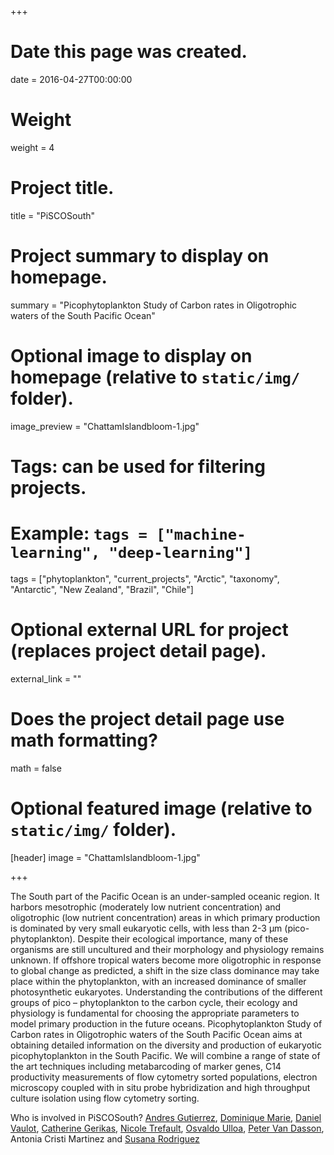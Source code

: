 +++
# Date this page was created.
date = 2016-04-27T00:00:00

# Weight
weight = 4

# Project title.
title = "PiSCOSouth"

# Project summary to display on homepage.
summary = "Picophytoplankton Study of Carbon rates in Oligotrophic waters of the South Pacific Ocean"

# Optional image to display on homepage (relative to `static/img/` folder).
image_preview = "ChattamIslandbloom-1.jpg"

# Tags: can be used for filtering projects.
# Example: `tags = ["machine-learning", "deep-learning"]`
tags = ["phytoplankton", "current_projects", "Arctic", "taxonomy", "Antarctic", "New Zealand", "Brazil", "Chile"]

# Optional external URL for project (replaces project detail page).
external_link = ""

# Does the project detail page use math formatting?
math = false

# Optional featured image (relative to `static/img/` folder).
[header]
image = "ChattamIslandbloom-1.jpg"

+++

The South part of the Pacific Ocean is an under-sampled oceanic region. It harbors mesotrophic (moderately low nutrient concentration)  and oligotrophic (low nutrient concentration) areas in which primary production is dominated by very small eukaryotic cells, with less than 2-3 μm (pico-phytoplankton). Despite their ecological importance, many of these organisms are still uncultured and their morphology and physiology remains unknown. If offshore tropical waters become more oligotrophic in response to global change as predicted, a shift in the size class dominance may take place within the phytoplankton, with an increased dominance of smaller photosynthetic eukaryotes.  Understanding the contributions of the different groups of pico – phytoplankton to the carbon cycle, their ecology and physiology is fundamental for choosing the appropriate parameters to model primary production in the future oceans. 
Picophytoplankton Study of Carbon rates in Oligotrophic waters of the South Pacific Ocean aims at obtaining detailed information on the diversity and production of eukaryotic picophytoplankton in the South Pacific. We will combine a range of state of the art techniques including metabarcoding of marker genes, C14 productivity measurements of flow cytometry sorted populations, electron microscopy coupled with in situ probe hybridization and high throughput culture isolation using flow cytometry sorting. 

Who is involved in PiSCOSouth?
[Andres Gutierrez]( https://www.researchgate.net/profile/Andres_Gutierrez22), [Dominique Marie]( https://www.researchgate.net/profile/Dominique_Marie), [Daniel Vaulot]( http://daniel-vaulot.fr/), 
[Catherine Gerikas]( https://www.researchgate.net/profile/Catherine_Ribeiro), [Nicole Trefault](https://www.researchgate.net/profile/Nicole_Trefault), [Osvaldo Ulloa]( https://www.researchgate.net/profile/Osvaldo_Ulloa), [Peter Van Dasson]( https://www.researchgate.net/profile/Peter_Von_Dassow2), Antonia Cristi Martinez and [Susana Rodriguez]( https://www.researchgate.net/profile/Susana_Rodriguez_Maconi)



